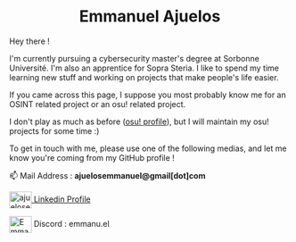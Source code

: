 <h1 align="center">Emmanuel Ajuelos</h1>


Hey there !

I'm currently pursuing a cybersecurity master's degree at Sorbonne Université. I'm also an apprentice for Sopra Steria. I like to spend my time learning new stuff and working on projects that make people's life easier.

If you came across this page, I suppose you most probably know me for an OSINT related project or an osu! related project.

I don't play as much as before ([osu! profile](https://osu.ppy.sh/users/10671830)), but I will maintain my osu! projects for some time :)

To get in touch with me, please use one of the following medias, and let me know you're coming from my GitHub profile !

📫 Mail Address : **ajuelosemmanuel@gmail[dot]com**

<p align="left">
<a href="https://linkedin.com/in/ajuelosemmanuel" target="blank"><img align="center" src="https://cdn.jsdelivr.net/npm/simple-icons@3.0.1/icons/linkedin.svg" alt="ajuelosemmanuel" height="30" width="40" /> Linkedin Profile </a>
  
<img align="center" src="https://cdn.jsdelivr.net/npm/simple-icons@3.0.1/icons/discord.svg" alt="Emmanuel#9864" height="30" width="40" /> Discord : emmanu.el </a>
</p>
